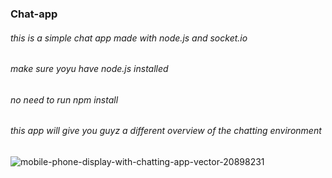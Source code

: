 ### Chat-app
###### this is a simple chat app made with node.js and socket.io
###### make sure yoyu have node.js installed
###### no need to run npm install
###### this app will give you guyz a different overview of the chatting environment
![mobile-phone-display-with-chatting-app-vector-20898231](https://user-images.githubusercontent.com/53190535/135620945-1ed74b4a-4f2c-4651-a3e5-adfa425ae942.jpg)

